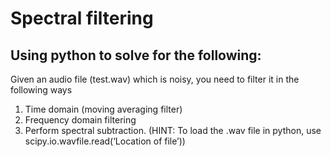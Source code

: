 # Spectral filtering
## Using python to solve for the following:

Given an audio file (test.wav) which is noisy, you need to filter it in the following ways 
1.	Time domain (moving averaging filter)
2.	Frequency domain filtering
3.	Perform spectral subtraction.
(HINT: To load the .wav file in python, use scipy.io.wavfile.read(‘Location of file’))
